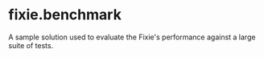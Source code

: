 fixie.benchmark
===============

A sample solution used to evaluate the Fixie's performance against a large suite of tests.